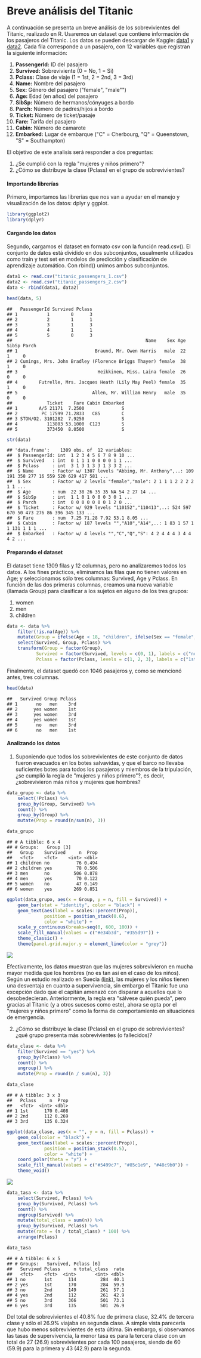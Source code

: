 Breve análisis del Titanic
================

A continuación se presenta un breve análisis de los sobrevivientes del Titanic, realizado en R. Usaremos un dataset que contiene información de los pasajeros del Titanic. Los datos se pueden descargar de Kaggle: [data1](https://www.kaggle.com/hesh97/titanicdataset-traincsv) y [data2](https://www.kaggle.com/brendan45774/test-file). Cada fila corresponde a un pasajero, con 12 variables que registran la siguiente información:

1.  **PassengerId:** ID del pasajero
2.  **Survived:** Sobreviviente (0 = No, 1 = Si)
3.  **Pclass:** Clase de viaje (1 = 1st, 2 = 2nd, 3 = 3rd)
4.  **Name:** Nombre del pasajero
5.  **Sex:** Género del pasajero ("female", "male"")
6.  **Age:** Edad (en años) del pasajero
7.  **SibSp:** Número de hermanos/cónyuges a bordo
8.  **Parch:** Número de padres/hijos a bordo
9.  **Ticket:** Número de ticket/pasaje
10. **Fare:** Tarifa del pasajero
11. **Cabin:** Número de camarote
12. **Embarked:** Lugar de embarque ("C" = Cherbourg, "Q" = Queenstown, "S" = Southampton)

El objetivo de este analisis será responder a dos preguntas:

1.  ¿Se cumplió con la regla "mujeres y niños primero"?
2.  ¿Cómo se distribuye la clase (Pclass) en el grupo de sobrevivientes?

#### Importando librerías

Primero, importamos las librerías que nos van a ayudar en el manejo y visualización de los datos: dplyr y ggplot.

``` r
library(ggplot2)
library(dplyr)
```

#### Cargando los datos

Segundo, cargamos el dataset en formato csv con la función read.csv(). El conjunto de datos está dividido en dos subconjuntos, usualmente utilizados como train y test set en modelos de predicción y clasificación de aprendizaje automático. Con rbind() unimos ambos subconjuntos.

``` r
data1 <- read.csv("titanic_passengers_1.csv")
data2 <- read.csv("titanic_passengers_2.csv")
data <- rbind(data1, data2)
```

``` r
head(data, 5)
```

    ##   PassengerId Survived Pclass
    ## 1           1        0      3
    ## 2           2        1      1
    ## 3           3        1      3
    ## 4           4        1      1
    ## 5           5        0      3
    ##                                                  Name    Sex Age SibSp Parch
    ## 1                             Braund, Mr. Owen Harris   male  22     1     0
    ## 2 Cumings, Mrs. John Bradley (Florence Briggs Thayer) female  38     1     0
    ## 3                              Heikkinen, Miss. Laina female  26     0     0
    ## 4        Futrelle, Mrs. Jacques Heath (Lily May Peel) female  35     1     0
    ## 5                            Allen, Mr. William Henry   male  35     0     0
    ##             Ticket    Fare Cabin Embarked
    ## 1        A/5 21171  7.2500              S
    ## 2         PC 17599 71.2833   C85        C
    ## 3 STON/O2. 3101282  7.9250              S
    ## 4           113803 53.1000  C123        S
    ## 5           373450  8.0500              S

``` r
str(data)
```

    ## 'data.frame':    1309 obs. of  12 variables:
    ##  $ PassengerId: int  1 2 3 4 5 6 7 8 9 10 ...
    ##  $ Survived   : int  0 1 1 1 0 0 0 0 1 1 ...
    ##  $ Pclass     : int  3 1 3 1 3 3 1 3 3 2 ...
    ##  $ Name       : Factor w/ 1307 levels "Abbing, Mr. Anthony",..: 109 191 358 277 16 559 520 629 417 581 ...
    ##  $ Sex        : Factor w/ 2 levels "female","male": 2 1 1 1 2 2 2 2 1 1 ...
    ##  $ Age        : num  22 38 26 35 35 NA 54 2 27 14 ...
    ##  $ SibSp      : int  1 1 0 1 0 0 0 3 0 1 ...
    ##  $ Parch      : int  0 0 0 0 0 0 0 1 2 0 ...
    ##  $ Ticket     : Factor w/ 929 levels "110152","110413",..: 524 597 670 50 473 276 86 396 345 133 ...
    ##  $ Fare       : num  7.25 71.28 7.92 53.1 8.05 ...
    ##  $ Cabin      : Factor w/ 187 levels "","A10","A14",..: 1 83 1 57 1 1 131 1 1 1 ...
    ##  $ Embarked   : Factor w/ 4 levels "","C","Q","S": 4 2 4 4 4 3 4 4 4 2 ...

#### Preparando el dataset

El dataset tiene 1309 filas y 12 columnas, pero no analizaremos todos los datos. A los fines prácticos, eliminamos las filas que no tienen valores en Age; y seleccionamos sólo tres columnas: Survived, Age y Pclass. En función de las dos primeras columnas, creamos una nueva variable (llamada Group) para clasificar a los sujetos en alguno de los tres grupos:

1.  women
2.  men
3.  children

``` r
data <- data %>%
    filter(!is.na(Age)) %>%
    mutate(Group = ifelse(Age < 18, "children", ifelse(Sex == "female", "women", "men"))) %>%
    select(Survived, Group, Pclass) %>%
    transform(Group = factor(Group),
           Survived = factor(Survived, levels = c(0, 1), labels = c("no", "yes")),
           Pclass = factor(Pclass, levels = c(1, 2, 3), labels = c("1st", "2nd", "3rd")))
```

Finalmente, el dataset quedó con 1046 pasajeros y, como se mencionó antes, tres columnas.

``` r
head(data)
```

    ##   Survived Group Pclass
    ## 1       no   men    3rd
    ## 2      yes women    1st
    ## 3      yes women    3rd
    ## 4      yes women    1st
    ## 5       no   men    3rd
    ## 6       no   men    1st

#### Analizando los datos

1.  Suponiendo que todos los sobrevivientes de este conjunto de datos fueron evacuados en los botes salvavidas, y que el barco no llevaba suficientes botes para todos los pasajeros y miembros de la tripulación, ¿se cumplió la regla de "mujeres y niños primero"?, es decir, ¿sobrevivieron más niños y mujeres que hombres?

``` r
data_grupo <- data %>%
    select(!Pclass) %>%
    group_by(Group, Survived) %>%
    count() %>%
    group_by(Group) %>%
    mutate(Prop = round(n/sum(n), 3))
```

``` r
data_grupo
```

    ## # A tibble: 6 x 4
    ## # Groups:   Group [3]
    ##   Group    Survived     n  Prop
    ##   <fct>    <fct>    <int> <dbl>
    ## 1 children no          76 0.494
    ## 2 children yes         78 0.506
    ## 3 men      no         506 0.878
    ## 4 men      yes         70 0.122
    ## 5 women    no          47 0.149
    ## 6 women    yes        269 0.851

``` r
ggplot(data_grupo, aes(x = Group, y = n, fill = Survived)) + 
    geom_bar(stat = "identity", color = "black") +
    geom_text(aes(label = scales::percent(Prop)), 
              position = position_stack(0.6),
              color = "white") +
    scale_y_continuous(breaks=seq(0, 600, 100)) +
    scale_fill_manual(values = c("#e34b3d", "#355d97")) +
    theme_classic() + 
    theme(panel.grid.major.y = element_line(color = "grey"))
```

![](analisis_titanic_files/figure-markdown_github/unnamed-chunk-9-1.png)

Efectivamente, los datos muestran que las mujeres sobrevivieron en mucha mayor medida que los hombres (no es tan así en el caso de los niños). Según un estudio realizado en Suecia [(link)](https://www.bbc.com/mundo/noticias/2012/04/120413_mujeres_ninos_primero_mito_adz), las mujeres y los niños tienen una desventaja en cuanto a supervivencia, sin embargo el Titanic fue una excepción dado que el capitán amenazó con disparar a aquellos que lo desobedecieran. Anteriormente, la regla era "sálvese quién pueda", pero gracias al Titanic (y a otros sucesos como este), ahora se opta por el "mujeres y niños primero" como la forma de comportamiento en situaciones de emergencia.

2.  ¿Cómo se distribuye la clase (Pclass) en el grupo de sobrevivientes? ¿qué grupo presenta más sobrevivientes (o fallecidos)?

``` r
data_clase <- data %>%
    filter(Survived == "yes") %>%
    group_by(Pclass) %>%
    count() %>%
    ungroup() %>%
    mutate(Prop = round(n / sum(n), 3))
```

``` r
data_clase
```

    ## # A tibble: 3 x 3
    ##   Pclass     n  Prop
    ##   <fct>  <int> <dbl>
    ## 1 1st      170 0.408
    ## 2 2nd      112 0.269
    ## 3 3rd      135 0.324

``` r
ggplot(data_clase, aes(x = "", y = n, fill = Pclass)) + 
    geom_col(color = "black") +
    geom_text(aes(label = scales::percent(Prop)),
              position = position_stack(0.5),
              color = "white") + 
    coord_polar(theta = "y") +
    scale_fill_manual(values = c("#5499c7", "#85c1e9", "#48c9b0")) +
    theme_void()
```

![](analisis_titanic_files/figure-markdown_github/unnamed-chunk-12-1.png)

``` r
data_tasa <- data %>%
    select(Survived, Pclass) %>%
    group_by(Survived, Pclass) %>%
    count() %>%
    ungroup(Survived) %>%
    mutate(total_class = sum(n)) %>%
    group_by(Survived, Pclass) %>%
    mutate(rate = (n / total_class) * 100) %>%
    arrange(Pclass)
```

``` r
data_tasa
```

    ## # A tibble: 6 x 5
    ## # Groups:   Survived, Pclass [6]
    ##   Survived Pclass     n total_class  rate
    ##   <fct>    <fct>  <int>       <int> <dbl>
    ## 1 no       1st      114         284  40.1
    ## 2 yes      1st      170         284  59.9
    ## 3 no       2nd      149         261  57.1
    ## 4 yes      2nd      112         261  42.9
    ## 5 no       3rd      366         501  73.1
    ## 6 yes      3rd      135         501  26.9

Del total de sobrevivientes el 40.8% fue de primera clase, 32.4% de tercera clase y sólo el 26.9% viajaba en segunda clase. A simple vista parecería que hubo menos sobrevivientes de esta última. Sin embargo, si observamos las tasas de supervivencia, la menor tasa es para la tercera clase con un total de 27 (26.9) sobrevivientes por cada 100 pasajeros, siendo de 60 (59.9) para la primera y 43 (42.9) para la segunda.
